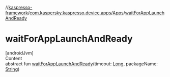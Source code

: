 //[kaspresso-framework](../../index.md)/[com.kaspersky.kaspresso.device.apps](../index.md)/[Apps](index.md)/[waitForAppLaunchAndReady](wait-for-app-launch-and-ready.md)



# waitForAppLaunchAndReady  
[androidJvm]  
Content  
abstract fun [waitForAppLaunchAndReady](wait-for-app-launch-and-ready.md)(timeout: [Long](https://kotlinlang.org/api/latest/jvm/stdlib/kotlin/-long/index.html), packageName: [String](https://kotlinlang.org/api/latest/jvm/stdlib/kotlin/-string/index.html))  



